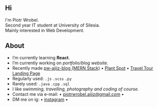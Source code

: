 <h2>Hi </h2>
<p>I'm Piotr Wrobel.<br />
Second year IT student at University of Silesia.<br />
Mainly interested in Web Development.</p>

## About
* I’m currently learning **React**.
* I’m currently working on *portfolio/blog website*.
* Recently made [pw-ajiiz-blog (MERN Stack)](https://pw-ajiiz-blog.netlify.app/)  •  [Plant Spot](https://github.com/ajiiz/plants-react-app)  •  [Travel Tour Landing Page](https://github.com/ajiiz/travel-tour-website)
* Regularly used: `.js` `.scss` `.py`
* Rarely used: `.java` `.cpp` `.sql`
* I like *swimming, travelling, photography and coding of course.*
* Contact me via e-mail: • piotrwrobel.ajiiz@gmail.com •
* DM me on ig: • <a href="https://www.instagram.com/pvvrbl/">instagram</a> •

